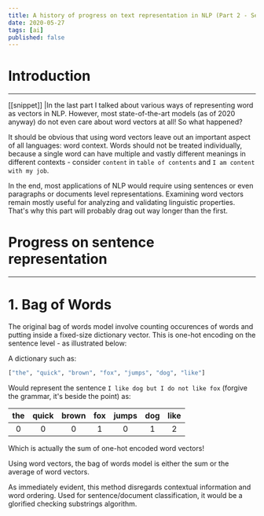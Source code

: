 ```yaml
---
title: A history of progress on text representation in NLP (Part 2 - Sentence-level representation)
date: 2020-05-27
tags: [ai]
published: false
---
```


# Introduction
---

[[snippet]]
|In the last part I talked about various ways of representing word as vectors in NLP. However, most state-of-the-art models (as of 2020 anyway) do not even care about word vectors at all! So what happened?

It should be obvious that using word vectors leave out an important aspect of all languages: word context. Words should not be treated individually, because a single word can have multiple and vastly different meanings in different contexts - consider `content` in `table of contents` and `I am content with my job`.

In the end, most applications of NLP would require using sentences or even paragraphs or documents level representations. Examining word vectors remain mostly useful for analyzing and validating linguistic properties. That's why this part will probably drag out way longer than the first.

# Progress on sentence representation
---

# 1. Bag of Words

The original bag of words model involve counting occurences of words and putting inside a fixed-size dictionary vector. This is one-hot encoding on the sentence level - as illustrated below:

A dictionary such as:
```python
["the", "quick", "brown", "fox", "jumps", "dog", "like"]
```

Would represent the sentence `I like dog but I do not like fox` (forgive the grammar, it's beside the point) as:

|the|quick|brown|fox|jumps|dog|like|
|:-:|:-:|:-:|:-:|:-:|:-:|:-:|
|0|0|0|1|0|1|2|

Which is actually the sum of one-hot encoded word vectors!

Using word vectors, the bag of words model is either the sum or the average of word vectors.

As immediately evident, this method disregards contextual information and word ordering. Used for sentence/document classification, it would be a glorified checking substrings algorithm.